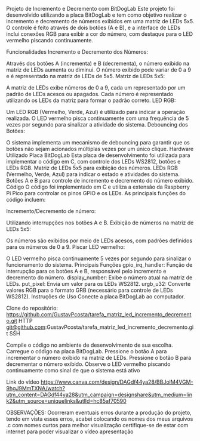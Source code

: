 Projeto de Incremento e Decremento com BitDogLab
Este projeto foi desenvolvido utilizando a placa BitDogLab e tem como objetivo realizar o incremento e decremento de números exibidos em uma matriz de LEDs 5x5. O controle é feito através de dois botões (A e B), e a interface de LEDs inclui conexões RGB para exibir a cor do número, com destaque para o LED vermelho piscando continuamente.

Funcionalidades
Incremento e Decremento dos Números:

Através dos botões A (incrementa) e B (decrementa), o número exibido na matriz de LEDs aumenta ou diminui.
O número exibido pode variar de 0 a 9 e é representado na matriz de LEDs de 5x5.
Matriz de LEDs 5x5:

A matriz de LEDs exibe números de 0 a 9, cada um representado por um padrão de LEDs acesos ou apagados.
Cada número é representado utilizando os LEDs da matriz para formar o padrão correto.
LED RGB:

Um LED RGB (Vermelho, Verde, Azul) é utilizado para indicar a operação realizada.
O LED vermelho pisca continuamente com uma frequência de 5 vezes por segundo para sinalizar a atividade do sistema.
Debouncing dos Botões:

O sistema implementa um mecanismo de debouncing para garantir que os botões não sejam acionados múltiplas vezes por um único clique.
Hardware Utilizado
Placa BitDogLab
Esta placa de desenvolvimento foi utilizada para implementar o código em C, com controle dos LEDs WS2812, botões e LEDs RGB.
Matriz de LEDs 5x5 para exibição dos números.
LEDs RGB (Vermelho, Verde, Azul) para indicar o estado e atividades do sistema.
Botões A e B para controle de incremento e decremento do número exibido.
Código
O código foi implementado em C e utiliza a extensão da Raspberry Pi Pico para controlar os pinos GPIO e os LEDs. As principais funções do código incluem:

Incremento/Decremento de número:

Utilizando interrupções nos botões A e B.
Exibição de números na matriz de LEDs 5x5:

Os números são exibidos por meio de LEDs acesos, com padrões definidos para os números de 0 a 9.
Piscar LED vermelho:

O LED vermelho pisca continuamente 5 vezes por segundo para sinalizar o funcionamento do sistema.
Principais Funções
gpio_irq_handler: Função de interrupção para os botões A e B, responsável pelo incremento e decremento do número.
display_number: Exibe o número atual na matriz de LEDs.
put_pixel: Envia um valor para os LEDs WS2812.
urgb_u32: Converte valores RGB para o formato GRB (necessário para controle de LEDs WS2812).
Instruções de Uso
Conecte a placa BitDogLab ao computador.

Clone do repositório:   https://github.com/GustavPcosta/tarefa_matriz_led_incremento_decremento.git HTTP
                        git@github.com:GustavPcosta/tarefa_matriz_led_incremento_decremento.git SSH


Compile o código no ambiente de desenvolvimento de sua escolha.
Carregue o código na placa BitDogLab.
Pressione o botão A para incrementar o número exibido na matriz de LEDs.
Pressione o botão B para decrementar o número exibido.
Observe o LED vermelho piscando continuamente como sinal de que o sistema está ativo



Link do vídeo
https://www.canva.com/design/DAGdf44ya28/BBJolM4VGM-9hgJ9MmTXNA/watch?utm_content=DAGdf44ya28&utm_campaign=designshare&utm_medium=link2&utm_source=uniquelinks&utlId=hc85af70590


OBSERVAÇÕES:
Ocorreram eventuais erros durante a produção do projeto, tendo em vista esses erros, acabei colocando os nomes dos meus arquivos .c com nomes curtos para melhor visualização
certifique-se de estar com internet para poder visualizar o vídeo apresentação


